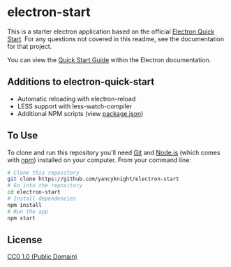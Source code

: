 # electron-start

This is a starter electron application based on the official [Electron Quick Start](https://github.com/electron/electron-quick-start). For any questions not covered in this readme, see the documentation for that project.

You can view the [Quick Start Guide](http://electron.atom.io/docs/tutorial/quick-start) within the Electron documentation.

## Additions to electron-quick-start

* Automatic reloading with electron-reload
* LESS support with less-watch-compiler
* Additional NPM scripts (view [package.json](https://github.com/yancyknight/electron-start/blob/master/package.json))

## To Use

To clone and run this repository you'll need [Git](https://git-scm.com) and [Node.js](https://nodejs.org/en/download/) (which comes with [npm](http://npmjs.com)) installed on your computer. From your command line:

```bash
# Clone this repository
git clone https://github.com/yancyknight/electron-start
# Go into the repository
cd electron-start
# Install dependencies
npm install
# Run the app
npm start
```

## License

[CC0 1.0 (Public Domain)](LICENSE.md)
